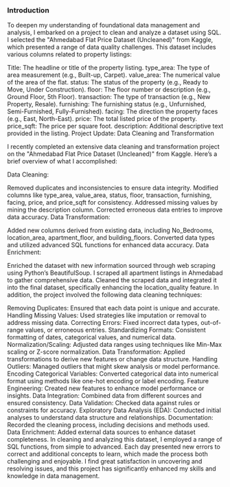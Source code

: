 ### Introduction

To deepen my understanding of foundational data management and analysis, I embarked on a project to clean and analyze a dataset using SQL. I selected the "Ahmedabad Flat Price Dataset (Uncleaned)" from Kaggle, which presented a range of data quality challenges. This dataset includes various columns related to property listings:

Title: The headline or title of the property listing.
type_area: The type of area measurement (e.g., Built-up, Carpet).
value_area: The numerical value of the area of the flat.
status: The status of the property (e.g., Ready to Move, Under Construction).
floor: The floor number or description (e.g., Ground Floor, 5th Floor).
transaction: The type of transaction (e.g., New Property, Resale).
furnishing: The furnishing status (e.g., Unfurnished, Semi-Furnished, Fully-Furnished).
facing: The direction the property faces (e.g., East, North-East).
price: The total listed price of the property.
price_sqft: The price per square foot.
description: Additional descriptive text provided in the listing.
Project Update: Data Cleaning and Transformation

I recently completed an extensive data cleaning and transformation project on the "Ahmedabad Flat Price Dataset (Uncleaned)" from Kaggle. Here’s a brief overview of what I accomplished:

Data Cleaning:

Removed duplicates and inconsistencies to ensure data integrity.
Modified columns like type_area, value_area, status, floor, transaction, furnishing, facing, price, and price_sqft for consistency.
Addressed missing values by mining the description column.
Corrected erroneous data entries to improve data accuracy.
Data Transformation:

Added new columns derived from existing data, including No_Bedrooms, location_area, apartment_floor, and building_floors.
Converted data types and utilized advanced SQL functions for enhanced data accuracy.
Data Enrichment:

Enriched the dataset with new information sourced through web scraping using Python’s BeautifulSoup. I scraped all apartment listings in Ahmedabad to gather comprehensive data.
Cleaned the scraped data and integrated it into the final dataset, specifically enhancing the location_quality feature.
In addition, the project involved the following data cleaning techniques:

Removing Duplicates: Ensured that each data point is unique and accurate.
Handling Missing Values: Used strategies like imputation or removal to address missing data.
Correcting Errors: Fixed incorrect data types, out-of-range values, or erroneous entries.
Standardizing Formats: Consistent formatting of dates, categorical values, and numerical data.
Normalization/Scaling: Adjusted data ranges using techniques like Min-Max scaling or Z-score normalization.
Data Transformation: Applied transformations to derive new features or change data structure.
Handling Outliers: Managed outliers that might skew analysis or model performance.
Encoding Categorical Variables: Converted categorical data into numerical format using methods like one-hot encoding or label encoding.
Feature Engineering: Created new features to enhance model performance or insights.
Data Integration: Combined data from different sources and ensured consistency.
Data Validation: Checked data against rules or constraints for accuracy.
Exploratory Data Analysis (EDA): Conducted initial analyses to understand data structure and relationships.
Documentation: Recorded the cleaning process, including decisions and methods used.
Data Enrichment: Added external data sources to enhance dataset completeness.
In cleaning and analyzing this dataset, I employed a range of SQL functions, from simple to advanced. Each day presented new errors to correct and additional concepts to learn, which made the process both challenging and enjoyable. I find great satisfaction in uncovering and resolving issues, and this project has significantly enhanced my skills and knowledge in data management.

